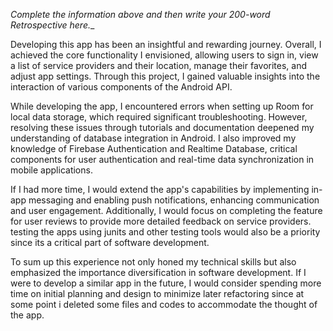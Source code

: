 

_Complete the information above and then write your 200-word Retrospective here.__

Developing this app has been an insightful and rewarding journey. Overall, I achieved the core
functionality I envisioned, allowing users to sign in, view a list of service providers and their location, manage
their favorites, and adjust app settings. Through this project, I gained valuable insights into the
interaction of various components of the Android API.

While developing the app, I encountered errors when setting up Room for local data storage, which
required significant troubleshooting. However, resolving these issues through tutorials and documentation deepened my understanding of
database integration in Android. I also improved my knowledge of Firebase Authentication and
Realtime Database, critical components for user authentication and real-time data synchronization in
mobile applications.

If I had more time, I would extend the app's capabilities by implementing in-app messaging and
enabling push notifications, enhancing communication and user engagement. Additionally, I would
focus on completing the feature for user reviews to provide more detailed feedback on service
providers. testing the apps using junits and other testing tools would also be a priority since its a critical part of software development.

To sum up this experience not only honed my technical skills but also emphasized the importance diversification in software development. If I were to develop a similar app in the
future, I would consider spending more time on initial planning and design to minimize later
refactoring since at some point i deleted some files and codes to accommodate the thought of the app.
